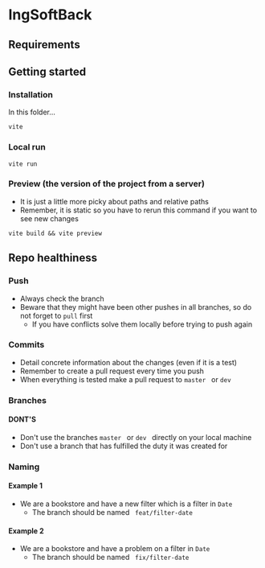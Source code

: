 # IngSoftBack

## Requirements

## Getting started

### Installation
In this folder...
````
vite
````

### Local run
```
vite run
```
### Preview (the version of the project from a server)
- It is just a little more picky about paths and relative paths
- Remember, it is static so you have to rerun this command if you want to see new changes

```
vite build && vite preview
```
## Repo healthiness 
### Push
- Always check the branch
- Beware that they might have been other pushes in all branches, so do not forget to ``pull`` first
	- If you have conflicts solve them locally before trying to push again 

### Commits
- Detail concrete information about the changes (even if it is a test)
- Remember to create a pull request every time you push
- When everything is tested make a pull request to ``master `` or ``dev ``


### Branches

#### DONT'S
- Don't use the branches ``master `` or ``dev `` directly on your local machine
- Don't use a branch that has fulfilled the duty it was created for

### Naming
#### Example 1
- We are a bookstore and have a new filter which is a filter in  ``Date``
	- The branch should be named `` feat/filter-date``

#### Example 2
- We are a bookstore and have a problem on a filter in  ``Date``
	- The branch should be named `` fix/filter-date``
